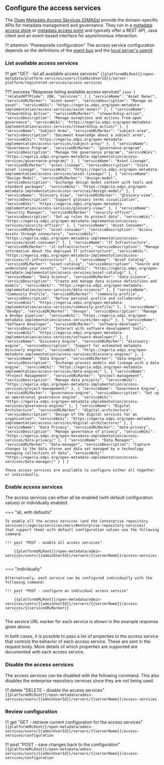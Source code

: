 <!-- SPDX-License-Identifier: CC-BY-4.0 -->
<!-- Copyright Contributors to the Egeria project. -->

## Configure the access services

The [Open Metadata Access Services (OMASs)](./services/omas) provide the domain-specific APIs for metadata management and governance. They run in a [metadata access store](./concepts/metadata-access-store) or [metadata access point](./concepts/metadata-access-point) and typically offer a REST API, Java client and an event-based interface for asynchronous interaction.

!!! attention "Prerequisite configuration"
    The access service configuration depends on the definitions of the [event bus](#set-up-the-default-event-bus) and the [local server's userId](#set-the-servers-user-id-and-optional-password).

### List available access services

!!! get "GET - list all available access services"
    ```
    {{platformURLRoot}}/open-metadata/platform-services/users/{{adminUserId}}/server-platform/registered-services/access-services
    ```

??? success "Response listing available access services"
    ```json
    {
        "relatedHTTPCode": 200,
        "services": [
            {
                "serviceName": "Asset Owner",
                "serviceURLMarker": "asset-owner",
                "serviceDescription": "Manage an asset",
                "serviceWiki": "https://egeria.odpi.org/open-metadata-implementation/access-services/asset-owner/"
            },
            {
                "serviceName": "Stewardship Action",
                "serviceURLMarker": "stewardship-action",
                "serviceDescription": "Manage exceptions and actions from open governance",
                "serviceWiki": "https://egeria.odpi.org/open-metadata-implementation/access-services/stewardship-action/"
            },
            {
                "serviceName": "Subject Area",
                "serviceURLMarker": "subject-area",
                "serviceDescription": "Document knowledge about a subject area",
                "serviceWiki": "https://egeria.odpi.org/open-metadata-implementation/access-services/subject-area/"
            },
            {
                "serviceName": "Governance Program",
                "serviceURLMarker": "governance-program",
                "serviceDescription": "Manage the governance program",
                "serviceWiki": "https://egeria.odpi.org/open-metadata-implementation/access-services/governance-program/"
            },
            {
                "serviceName": "Asset Lineage",
                "serviceURLMarker": "asset-lineage",
                "serviceDescription": "Store asset lineage",
                "serviceWiki": "https://egeria.odpi.org/open-metadata-implementation/access-services/asset-lineage/"
            },
            {
                "serviceName": "Design Model",
                "serviceURLMarker": "design-model",
                "serviceDescription": "Exchange design model content with tools and standard packages",
                "serviceWiki": "https://egeria.odpi.org/open-metadata-implementation/access-services/design-model/"
            },
            {
                "serviceName": "Glossary View",
                "serviceURLMarker": "glossary-view",
                "serviceDescription": "Support glossary terms visualization",
                "serviceWiki": "https://egeria.odpi.org/open-metadata-implementation/access-services/glossary-view/"
            },
            {
                "serviceName": "Security Manager",
                "serviceURLMarker": "security-officer",
                "serviceDescription": "Set up rules to protect data",
                "serviceWiki": "https://egeria.odpi.org/open-metadata-implementation/access-services/security-officer/"
            },
            {
                "serviceName": "Asset Consumer",
                "serviceURLMarker": "asset-consumer",
                "serviceDescription": "Access assets through connectors",
                "serviceWiki": "https://egeria.odpi.org/open-metadata-implementation/access-services/asset-consumer/"
            },
            {
                "serviceName": "IT Infrastructure",
                "serviceURLMarker": "it-infrastructure",
                "serviceDescription": "Manage information about the deployed IT infrastructure",
                "serviceWiki": "https://egeria.odpi.org/open-metadata-implementation/access-services/it-infrastructure/"
            },
            {
                "serviceName": "Asset Catalog",
                "serviceURLMarker": "asset-catalog",
                "serviceDescription": "Search and understand your assets",
                "serviceWiki": "https://egeria.odpi.org/open-metadata-implementation/access-services/asset-catalog/"
            },
            {
                "serviceName": "Data Science",
                "serviceURLMarker": "data-science",
                "serviceDescription": "Create and manage data science definitions and models",
                "serviceWiki": "https://egeria.odpi.org/open-metadata-implementation/access-services/data-science/"
            },
            {
                "serviceName": "Community Profile",
                "serviceURLMarker": "community-profile",
                "serviceDescription": "Define personal profile and collaborate",
                "serviceWiki": "https://egeria.odpi.org/open-metadata-implementation/access-services/community-profile/"
            },
            {
                "serviceName": "DevOps",
                "serviceURLMarker": "devops",
                "serviceDescription": "Manage a DevOps pipeline",
                "serviceWiki": "https://egeria.odpi.org/open-metadata-implementation/access-services/dev-ops/"
            },
            {
                "serviceName": "Software Developer",
                "serviceURLMarker": "software-developer",
                "serviceDescription": "Interact with software development tools",
                "serviceWiki": "https://egeria.odpi.org/open-metadata-implementation/access-services/software-developer/"
            },
            {
                "serviceName": "Discovery Engine",
                "serviceURLMarker": "discovery-engine",
                "serviceDescription": "Support for automated metadata discovery engines",
                "serviceWiki": "https://egeria.odpi.org/open-metadata-implementation/access-services/discovery-engine/"
            },
            {
                "serviceName": "Data Engine",
                "serviceURLMarker": "data-engine",
                "serviceDescription": "Exchange process models and lineage with a data engine",
                "serviceWiki": "https://egeria.odpi.org/open-metadata-implementation/access-services/data-engine/"
            },
            {
                "serviceName": "Project Management",
                "serviceURLMarker": "project-management",
                "serviceDescription": "Manage data projects",
                "serviceWiki": "https://egeria.odpi.org/open-metadata-implementation/access-services/project-management/"
            },
            {
                "serviceName": "Governance Engine",
                "serviceURLMarker": "governance-engine",
                "serviceDescription": "Set up an operational governance engine",
                "serviceWiki": "https://egeria.odpi.org/open-metadata-implementation/access-services/governance-engine/"
            },
            {
                "serviceName": "Digital Architecture",
                "serviceURLMarker": "digital-architecture",
                "serviceDescription": "Design of the digital services for an organization",
                "serviceWiki": "https://egeria.odpi.org/open-metadata-implementation/access-services/digital-architecture/"
            },
            {
                "serviceName": "Data Privacy",
                "serviceURLMarker": "data-privacy",
                "serviceDescription": "Manage governance of privacy",
                "serviceWiki": "https://egeria.odpi.org/open-metadata-implementation/access-services/data-privacy/"
            },
            {
                "serviceName": "Data Manager",
                "serviceURLMarker": "data-manager",
                "serviceDescription": "Capture changes to the data stores and data set managed by a technology managing collections of data",
                "serviceWiki": "https://egeria.odpi.org/open-metadata-implementation/access-services/data-manager/"
            }
        ]
    }
    ```

    These access services are available to configure either all together or individually.

### Enable access services

The access services can either all be enabled (with default configuration values) or individually enabled:

=== "all, with defaults"

    To enable all the access services (and the [enterprise repository services](/egeria/services/omrs/#enterprise-repository-services)
    that support them) with default configuration values use the following command.

    !!! post "POST - enable all access services"
        ```
        {{platformURLRoot}}/open-metadata/admin-services/users/{{adminUserId}}/servers/{{serverName}}/access-services
        ```

=== "individually"

    Alternatively, each service can be configured individually with the following command:

    !!! post "POST - configure an individual access service"
        ```
        {{platformURLRoot}}/open-metadata/admin-services/users/{{adminUserId}}/servers/{{serverName}}/access-services/{{serviceURLMarker}}
        ```

The service URL marker for each service is shown in the example response given above.

In both cases, it is possible to pass a list of properties to the access service that controls the behavior of each access service. These are sent in the request body. More details of which properties are supported are documented with each access service.

### Disable the access services

The access services can be disabled with the following command. This also disables the enterprise repository services since they are not being used.

!!! delete "DELETE - disable the access services"
    ```
    {{platformURLRoot}}/open-metadata/admin-services/users/{{adminUserId}}/servers/{{serverName}}/access-services
    ```

### Review configuration

!!! get "GET - retrieve current configuration for the access services"
    ```
    {{platformURLRoot}}/open-metadata/admin-services/users/{{adminUserId}}/servers/{{serverName}}/access-services/configuration
    ```

!!! post "POST - save changes back to the configuration"
    ```
    {{platformURLRoot}}/open-metadata/admin-services/users/{{adminUserId}}/servers/{{serverName}}/access-services/configuration
    ```
